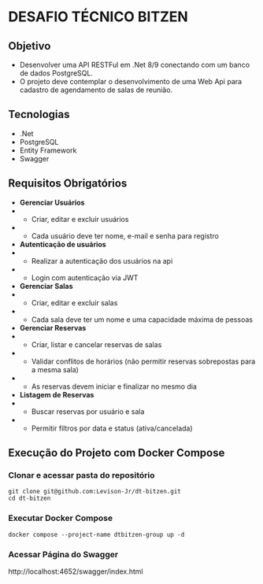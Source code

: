 # DESAFIO TÉCNICO BITZEN

## Objetivo
- Desenvolver uma API RESTFul em .Net 8/9 conectando com um banco de dados PostgreSQL.
- O projeto deve contemplar o desenvolvimento de uma Web Api para cadastro de agendamento de salas de reunião.
## Tecnologias
- .Net 
- PostgreSQL 
- Entity Framework 
- Swagger

## Requisitos Obrigatórios
- **Gerenciar Usuários**
- - Criar, editar e excluir usuários
- - Cada usuário deve ter nome, e-mail e senha para registro
- **Autenticação de usuários**
- - Realizar a autenticação dos usuários na api
- - Login com autenticação via JWT
- **Gerenciar Salas**
- - Criar, editar e excluir salas
- - Cada sala deve ter um nome e uma capacidade máxima de pessoas
- **Gerenciar Reservas**
- - Criar, listar e cancelar reservas de salas
- - Validar conflitos de horários (não permitir reservas sobrepostas para a mesma sala)
- - As reservas devem iniciar e finalizar no mesmo dia
- **Listagem de Reservas**
- - Buscar reservas por usuário e sala
- - Permitir filtros por data e status (ativa/cancelada)

## Execução do Projeto com Docker Compose
### Clonar e acessar pasta do repositório

    git clone git@github.com:Levison-Jr/dt-bitzen.git
    cd dt-bitzen
  
  ### Executar Docker Compose
  
    docker compose --project-name dtbitzen-group up -d

### Acessar Página do Swagger
http://localhost:4652/swagger/index.html

